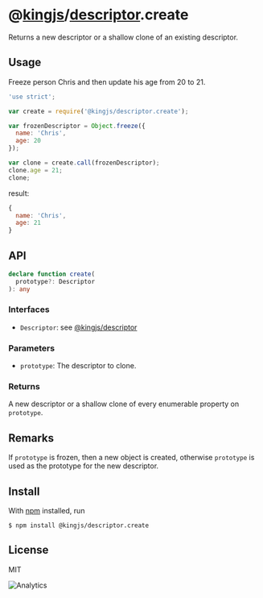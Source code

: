 # @[kingjs](https://www.npmjs.com/package/kingjs)/[descriptor](https://www.npmjs.com/package/@kingjs/descriptor).create
Returns a new descriptor or a shallow clone of an existing descriptor.
## Usage
Freeze person Chris and then update his age from 20 to 21. 
```js
'use strict';

var create = require('@kingjs/descriptor.create');

var frozenDescriptor = Object.freeze({ 
  name: 'Chris',
  age: 20
});

var clone = create.call(frozenDescriptor);
clone.age = 21;
clone;
```
result:
```js
{
  name: 'Chris',
  age: 21
}
```
## API
```ts
declare function create(
  prototype?: Descriptor
): any
```
### Interfaces
- `Descriptor`: see [@kingjs/descriptor][descriptor]
### Parameters
- `prototype`: The descriptor to clone.
### Returns
A new descriptor or a shallow clone of every enumerable property on `prototype`.
## Remarks
If `prototype` is frozen, then a new object is created, otherwise `prototype` is used as the prototype for the new descriptor.
## Install
With [npm](https://npmjs.org/) installed, run
```
$ npm install @kingjs/descriptor.create
```
## License
MIT

![Analytics](https://analytics.kingjs.net/descriptor/create)

  [descriptor]: https://www.npmjs.com/package/@kingjs/descriptor